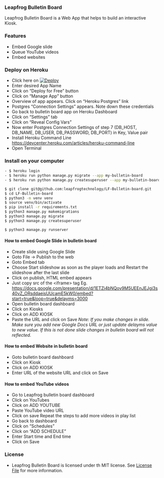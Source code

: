 ### Leapfrog Bulletin Board

Leapfrog Bulletin Board is a Web App that helps to build an interactive Kiosk.


### Features

- Embed Google slide
- Queue YouTube videos
- Embed websites


### Deploy on Heroku

- Click here on [![Deploy](https://www.herokucdn.com/deploy/button.svg)](https://heroku.com/deploy?template=https://github.com/leapfrogtechnology/LF-Bulletin-board/tree/master)
- Enter desired App Name
- Click on “Deploy for Free” button
- Click on “Manage App” button
- Overview of app appears. Click on “Heroku Postgres” link
- Postgres “Connection Settings” appears. Note down these credentials
- Go back to bulletin board app on Heroku Dashboard
- Click on “Settings” tab
- Click on “Reveal Config Vars”
- Now enter Postgres Connection Settings of step 7 (DB_HOST, DB_NAME, DB_USER, DB_PASSWORD, DB_PORT) in Key, Value pair
- Install Heroku Command Line  https://devcenter.heroku.com/articles/heroku-command-line
- Open Terminal


### Install on your computer

```bash
- $ heroku login
- $ heroku run python manage.py migrate --app my-bulletin-board
- $ heroku run python manage.py createsuperuser --app my-bulletin-board
```

```bash
$ git clone git@github.com:leapfrogtechnology/LF-Bulletin-board.git
$ cd LF-Bulletin-board
$ python3 -m venv venv
$ source venv/bin/activate
$ pip install -r requirements.txt
$ python3 manage.py makemigrations
$ python3 manage.py migrate
$ python3 manage.py createsuperuser
```

```bash
$ python3 manage.py runserver
```


#### How to embed Google Slide in bulletin board

- Create slide using Google Slide
- Goto File → Publish to the web
- Goto Embed tab
- Choose Start slideshow as soon as the player loads and Restart the slideshow after the last slide
- Click on publish, HTML embed appears
- Just copy src of the &lt;iframe&gt; tag Eg. https://docs.google.com/presentation/d/1ETZi4bNQov9M5UEEnJEJgj3s40vZ_ORsddaeisUUcamE5kW0/embed?start=true&loop=true&delayms=3000
- Open bulletin board dashboard
- Click on Kiosks
- Click on ADD KIOSK
- Paste the URL and click on Save
_Note: If you make changes in slide. Make sure you add new Google Docs URL or just update delayms value to new value. If this is not done slide changes in bulletin board will not reflected._


#### How to embed Website in bulletin board

- Goto bulletin board dashboard
- Click on Kiosk
- Click on ADD KIOSK
- Enter URL of the website URL and click on Save


#### How to embed YouTube videos

- Go to Leapfrog bulletin board dashboard
- Click on YouTubes
- Click on ADD YOUTUBE
- Paste YouTube video URL
- Click on save Repeat the steps to add more videos in play list
- Go back to dashboard
- Click on “Schedules”
- Click on “ADD SCHEDULE”
- Enter Start time and End time
- Click on Save


### License

- Leapfrog Bulletin Board is licensed under th MIT license. See [License File](https://github.com/leapfrogtechnology/LF-Bulletin-board/blob/master/LICENSE.txt) for more information.

